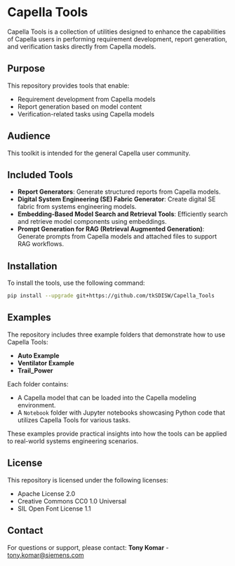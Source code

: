 
# Capella Tools

Capella Tools is a collection of utilities designed to enhance the capabilities of Capella users in performing requirement development, report generation, and verification tasks directly from Capella models.

## Purpose
This repository provides tools that enable:
- Requirement development from Capella models
- Report generation based on model content
- Verification-related tasks using Capella models

## Audience
This toolkit is intended for the general Capella user community.

## Included Tools
- **Report Generators**: Generate structured reports from Capella models.
- **Digital System Engineering (SE) Fabric Generator**: Create digital SE fabric from systems engineering models.
- **Embedding-Based Model Search and Retrieval Tools**: Efficiently search and retrieve model components using embeddings.
- **Prompt Generation for RAG (Retrieval Augmented Generation)**: Generate prompts from Capella models and attached files to support RAG workflows.

## Installation
To install the tools, use the following command:
```bash
pip install --upgrade git+https://github.com/tkSDISW/Capella_Tools
```

## Examples

The repository includes three example folders that demonstrate how to use Capella Tools:

- **Auto Example**  
- **Ventilator Example**  
- **Trail_Power**

Each folder contains:
- A Capella model that can be loaded into the Capella modeling environment.
- A `Notebook` folder with Jupyter notebooks showcasing Python code that utilizes Capella Tools for various tasks.

These examples provide practical insights into how the tools can be applied to real-world systems engineering scenarios.


## License
This repository is licensed under the following licenses:
- Apache License 2.0
- Creative Commons CC0 1.0 Universal
- SIL Open Font License 1.1

## Contact
For questions or support, please contact:
**Tony Komar** - tony.komar@siemens.com
